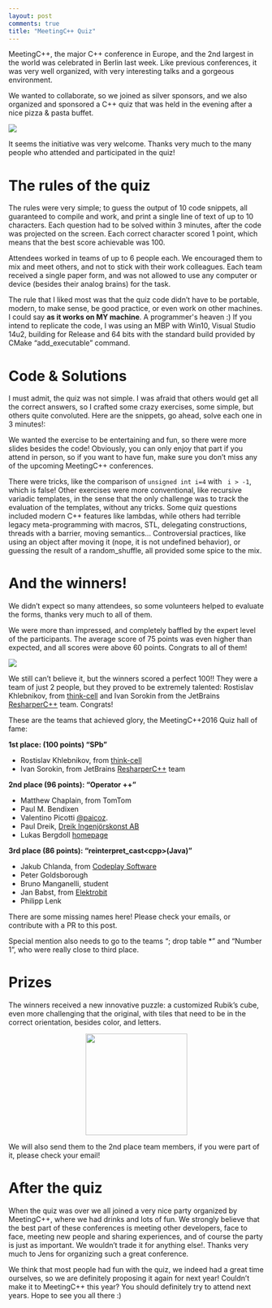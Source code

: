 ```yaml
---
layout: post
comments: true
title: "MeetingC++ Quiz"
---
```



MeetingC++, the major C++ conference in Europe, and the 2nd largest in the world was celebrated in Berlin last week. Like previous conferences, it was very well organized, with very interesting talks and a gorgeous environment.


We wanted to collaborate, so we joined as silver sponsors, and we also organized and sponsored a C++ quiz that was held in the evening after a nice pizza & pasta buffet.

<img src="{{ site.url }}/assets/meetingcpp_quiz.jpeg" />

It seems the initiative was very welcome. Thanks very much to the many people who attended and participated in the quiz!


# The rules of the quiz
The rules were very simple; to guess the output of 10 code snippets, all guaranteed to compile and work, and print a single line of text of up to 10 characters. Each question had to be solved within  3 minutes, after the code was projected on the screen. Each correct character scored 1 point, which means that the best score achievable was 100.

Attendees worked in teams of up to 6 people each. We encouraged them to mix and meet others,  and not to stick with their  work colleagues. Each team  received a single paper form, and was not allowed to use any computer or device (besides their analog brains) for the task.


The rule that I liked most was that the quiz code didn’t have to be portable, modern, to make sense, be good practice, or even work on other machines. I could say **as it works on MY machine**. A programmer's heaven :)  If you intend to replicate the code, I was using an MBP with Win10, Visual Studio 14u2, building for Release and 64 bits with the standard build provided by CMake “add_executable” command.

# Code & Solutions
I must admit, the quiz was not simple. I was afraid that others would get all the correct answers, so I crafted some crazy exercises, some simple, but others quite convoluted. Here are the snippets, go ahead, solve each one in 3 minutes!:


<script async class="speakerdeck-embed" data-id="f4d028ec381c4b5eaf106af13c2434e8" data-ratio="1.33333333333333" src="//speakerdeck.com/assets/embed.js"></script>
We wanted the exercise to be entertaining and fun, so there were more slides besides the code! Obviously, you can only enjoy that part if you attend in person, so if you want to have fun, make sure you don’t miss any of the upcoming  MeetingC++ conferences.


There were tricks, like the comparison of ``unsigned int i=4`` with `` i > -1``, which is false! Other exercises were more conventional, like recursive variadic templates, in the sense that the only challenge was to track the evaluation of the templates, without any tricks. Some quiz questions included modern C++ features like lambdas, while others had terrible legacy meta-programming with macros, STL, delegating constructions, threads with a barrier, moving semantics… Controversial practices, like using an object after moving it (nope, it is not undefined behavior), or guessing the result of a random_shuffle, all provided some spice to the mix.


# And the winners!
We didn’t expect so many attendees, so some volunteers helped to evaluate the forms, thanks very much to all of them.


We were more than impressed, and completely baffled by the expert level of the participants. The average score of 75 points was even higher than expected, and all scores were above 60 points. Congrats to all of them!


<img src="{{ site.url }}/assets/meetingcpp_quiz_winners.jpeg" />


We still can’t believe it, but the winners scored a perfect 100!! They were a team of just 2 people, but they proved to be extremely talented: Rostislav Khlebnikov, from [think-cell](https://www.think-cell.com/en/) and Ivan Sorokin from the JetBrains [ResharperC++](https://www.jetbrains.com/resharper-cpp/) team. Congrats!


These are the teams that achieved glory, the MeetingC++2016 Quiz hall of fame:


**1st place: (100 points) “SPb”**

- Rostislav Khlebnikov, from [think-cell](https://www.think-cell.com/en/)
- Ivan Sorokin, from JetBrains [ResharperC++](https://www.jetbrains.com/resharper-cpp) team

**2nd place (96 points): “Operator ++”**

- Matthew Chaplain, from TomTom
- Paul M. Bendixen
- Valentino Picotti [@paicoz](https://twitter.com/paicoz).
- Paul Dreik, [Dreik Ingenjörskonst AB](https://www.dreik.se/)
- Lukas Bergdoll [homepage](https://www.lukas-bergdoll.net)

**3rd place (86 points): “reinterpret_cast\<cpp\>(Java)”**

- Jakub Chlanda, from [Codeplay Software](https://www.codeplay.com/)
- Peter Goldsborough
- Bruno Manganelli,  student
- Jan Babst, from [Elektrobit](https://www.elektrobit.com)
- Philipp Lenk


There are some missing names here! Please check your emails, or contribute with a PR to this post.


Special mention also needs to go to the teams “; drop table *” and “Number 1”, who were really close to third place.

# Prizes
The winners received a new innovative puzzle: a customized Rubik’s cube, even more challenging that the original, with tiles that need to be in the correct orientation, besides color, and letters.


<img src="{{ site.url }}/assets/RubikCube.jpeg" style="width:200px;display: block;margin: 0 auto;"/>


We will also send them to the 2nd place team members, if you were part of it, please check your email!

# After the quiz
When the quiz was over we all joined a very nice party organized by MeetingC++, where we had drinks and lots of fun. We strongly believe that the best part of these conferences is meeting other developers, face to face, meeting new people and sharing experiences, and of course the party is just as important. We wouldn’t trade it for anything else!. Thanks very much to Jens for organizing such a great conference.


We think that most people had fun with the quiz, we indeed had a great time ourselves, so we are definitely proposing it again for next year! Couldn’t make it to MeetingC++ this year? You should definitely try to attend next years. Hope to see you all there :)
